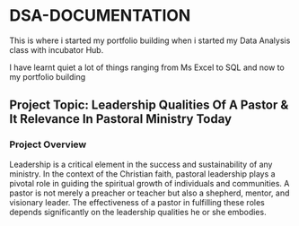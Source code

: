 # DSA-DOCUMENTATION
This is where i started  my portfolio building when i started my Data Analysis class with incubator Hub.

I have learnt quiet a lot of things ranging from Ms Excel to SQL and now to my portfolio building

## Project Topic: Leadership Qualities Of A Pastor & It Relevance In Pastoral Ministry Today

### Project Overview
Leadership is a critical element in the success and sustainability of any ministry. In the context of the Christian faith, pastoral leadership plays a pivotal role in guiding the spiritual growth of individuals and communities. A pastor is not merely a preacher or teacher but also a shepherd, mentor, and visionary leader. The effectiveness of a pastor in fulfilling these roles depends significantly on the leadership qualities he or she embodies.
